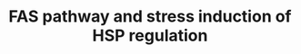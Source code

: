 ---
annotations:
- id: PW:0000681
  parent: regulatory pathway
  type: Pathway Ontology
  value: FasL mediated signaling pathway
- id: PW:0000237
  parent: regulatory pathway
  type: Pathway Ontology
  value: stress response pathway
authors:
- MaintBot
- Thomas
- Khanspers
- Christine Chichester
- Egonw
- Andra
- Eweitz
citedin: ''
communities: []
description: 'This pathway describes the Fas induced apoptosis and interplay with
  Hsp27 in response to stress.  More info: [BioCarta](http://www.biocarta.com/pathfiles/h_hsp27Pathway.asp).'
last-edited: 2025-03-04
ndex: null
organisms:
- Canis familiaris
redirect_from:
- /index.php/Pathway:WP1138
- /instance/WP1138
- /instance/WP1138_r137525
revision: r137525
schema-jsonld:
- '@context': https://schema.org/
  '@id': https://wikipathways.github.io/pathways/WP1138.html
  '@type': Dataset
  creator:
    '@type': Organization
    name: WikiPathways
  description: 'This pathway describes the Fas induced apoptosis and interplay with
    Hsp27 in response to stress.  More info: [BioCarta](http://www.biocarta.com/pathfiles/h_hsp27Pathway.asp).'
  keywords:
  - APAF1
  - ARHGDIB
  - BCL2
  - CASP10
  - CASP3
  - CASP6
  - CASP8
  - CASP9
  - CFLAR
  - CYCS
  - Ceramide
  - DAXX
  - DFFA
  - DFFB
  - FAF1
  - FAS
  - FASLG
  - Glutathione
  - HSPB1
  - IL1A
  - JUN
  - LMNA
  - LMNB1
  - LMNB2
  - MAP3K1
  - MAPK8
  - MAPKAPK2
  - MAPKAPK3
  - PAK1
  - PAK2
  - PARP1
  - PRKDC
  - Phosphate
  - RB1
  - RIPK2
  - SPTAN1
  - TNF
  license: CC0
  name: FAS pathway and stress induction of HSP regulation
seo: CreativeWork
title: FAS pathway and stress induction of HSP regulation
wpid: WP1138
---